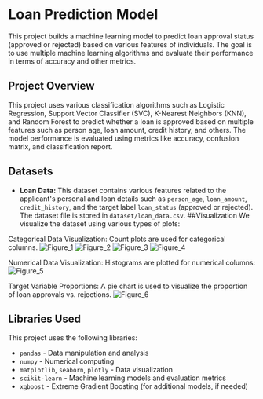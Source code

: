 # Loan Prediction Model

This project builds a machine learning model to predict loan approval status (approved or rejected) based on various features of individuals. The goal is to use multiple machine learning algorithms and evaluate their performance in terms of accuracy and other metrics.

## Project Overview

This project uses various classification algorithms such as Logistic Regression, Support Vector Classifier (SVC), K-Nearest Neighbors (KNN), and Random Forest to predict whether a loan is approved based on multiple features such as person age, loan amount, credit history, and others. The model performance is evaluated using metrics like accuracy, confusion matrix, and classification report.

## Datasets

- **Loan Data:** This dataset contains various features related to the applicant's personal and loan details such as `person_age`, `loan_amount`, `credit_history`, and the target label `loan_status` (approved or rejected).
The dataset file is stored in `dataset/loan_data.csv`.
##Visualization
We visualize the dataset using various types of plots:

Categorical Data Visualization: Count plots are used for categorical columns.
![Figure_1](https://github.com/user-attachments/assets/6ef77a0f-021d-4a66-b496-10e7dc3eea0c)
![Figure_2](https://github.com/user-attachments/assets/75fb2201-b624-4fbd-a1a3-a69cad35b74f)
![Figure_3](https://github.com/user-attachments/assets/b5820b5c-292c-43be-b380-59a03407ac54)
![Figure_4](https://github.com/user-attachments/assets/e4f0fd36-45e3-4e38-805b-e49cb7b91faf)


Numerical Data Visualization: Histograms are plotted for numerical columns:
![Figure_5](https://github.com/user-attachments/assets/31870c79-74e8-4959-acf7-10186570990b)


Target Variable Proportions: A pie chart is used to visualize the proportion of loan approvals vs. rejections.
![Figure_6](https://github.com/user-attachments/assets/55ae3028-df86-46c9-ac2c-7047aca1769a)

## Libraries Used

This project uses the following libraries:

- `pandas` - Data manipulation and analysis
- `numpy` - Numerical computing
- `matplotlib`, `seaborn`, `plotly` - Data visualization
- `scikit-learn` - Machine learning models and evaluation metrics
- `xgboost` - Extreme Gradient Boosting (for additional models, if needed)



```bash
